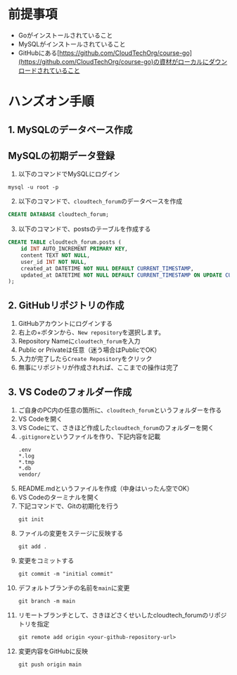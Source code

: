 # 前提事項
- Goがインストールされていること
- MySQLがインストールされていること
- GitHubにある[https://github.com/CloudTechOrg/course-go](https://github.com/CloudTechOrg/course-go)の資材がローカルにダウンロードされていること

# ハンズオン手順

## 1. MySQLのデータベース作成
## MySQLの初期データ登録
1. 以下のコマンドでMySQLにログイン
```
mysql -u root -p
```

2. 以下のコマンドで、`cloudtech_forum`のデータベースを作成
```sql
CREATE DATABASE cloudtech_forum;
```

3. 以下のコマンドで、postsのテーブルを作成する
```sql
CREATE TABLE cloudtech_forum.posts (
    id INT AUTO_INCREMENT PRIMARY KEY,
    content TEXT NOT NULL,
    user_id INT NOT NULL,
    created_at DATETIME NOT NULL DEFAULT CURRENT_TIMESTAMP,
    updated_at DATETIME NOT NULL DEFAULT CURRENT_TIMESTAMP ON UPDATE CURRENT_TIMESTAMP
);
```

## 2. GitHubリポジトリの作成
1. GitHubアカウントにログインする
2. 右上の+ボタンから、`New repository`を選択します。
3. Repository Nameに`cloudtech_forum`を入力
4. Public or Privateは任意（迷う場合はPublicでOK）
5. 入力が完了したら`Create Repository`をクリック    
6. 無事にリポジトリが作成されれば、ここまでの操作は完了

## 3. VS Codeのフォルダー作成
1. ご自身のPC内の任意の箇所に、`cloudtech_forum`というフォルダーを作る
2. VS Codeを開く
3. VS Codeにて、さきほど作成した`cloudtech_forum`のフォルダーを開く
4. `.gitignore`というファイルを作り、下記内容を記載
    ```.gitignore
    .env
    *.log
    *.tmp
    *.db
    vendor/
    ```
5. README.mdというファイルを作成（中身はいったん空でOK）
6. VS Codeのターミナルを開く
7. 下記コマンドで、Gitの初期化を行う
    ```shell
    git init
    ```
8. ファイルの変更をステージに反映する
    ```shell
    git add .
    ```
9. 変更をコミットする
    ```shell
    git commit -m "initial commit"
    ```
10. デフォルトブランチの名前を`main`に変更
    ```shell
    git branch -m main
    ```
11. リモートブランチとして、さきほどさくせいしたcloudtech_forumのリポジトリを指定
    ```shell
    git remote add origin <your-github-repository-url>
    ```
12. 変更内容をGitHubに反映
    ```shell
    git push origin main
    ```